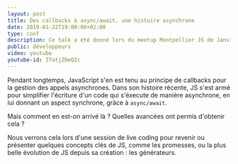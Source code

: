 ```yaml
---
layout: post
title: Des callbacks à async/await, une histoire asynchrone
date: 2019-01-22T19:00:00+02:00
type: conf
description: Ce talk a été donné lors du meetup Montpellier JS de Janvier 2019.
public: développeurs
video: youtube
youtube-id: ITatjZOeQ2c
---
```


Pendant longtemps, JavaScript s'en est tenu au principe de callbacks pour la gestion des appels asynchrones. Dans son histoire récente, JS s'est armé pour simplifier l'écriture d'un code qui s'éxecute de manière asynchrone, en lui donnant un aspect synchrone, grâce à `async/await`.

Mais comment en est-on arrivé là ? Quelles avancées ont permis d'obtenir cela ?

Nous verrons cela lors d'une session de live coding pour revenir ou présenter quelques concepts clés de JS, comme les promesses, ou la plus belle évolution de JS depuis sa création : les générateurs.

